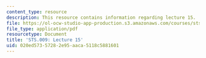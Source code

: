 ```yaml
---
content_type: resource
description: This resource contains information regarding lecture 15.
file: https://ol-ocw-studio-app-production.s3.amazonaws.com/courses/sts-009-evolution-and-society-spring-2012/020ed57357282e95aaca5118c5881601_MITSTS_009S12_lec15.pdf
file_type: application/pdf
resourcetype: Document
title: 'STS.009: Lecture 15'
uid: 020ed573-5728-2e95-aaca-5118c5881601
---
```

